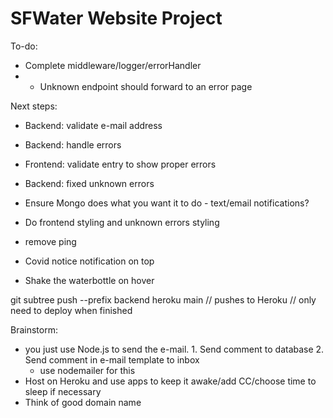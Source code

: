 # SFWater Website Project

To-do:
- Complete middleware/logger/errorHandler
- - Unknown endpoint should forward to an error page

Next steps:
- Backend: validate e-mail address 
- Backend: handle errors
- Frontend: validate entry to show proper errors
- Backend: fixed unknown errors

- Ensure Mongo does what you want it to do - text/email notifications?
- Do frontend styling and unknown errors styling
- remove ping

- Covid notice notification on top
- Shake the waterbottle on hover

git subtree push --prefix backend heroku main 
// pushes to Heroku
// only need to deploy when finished



Brainstorm:
- you just use Node.js to send the e-mail. 1. Send comment to database 2. Send comment in e-mail template to inbox
    - use nodemailer for this
- Host on Heroku and use apps to keep it awake/add CC/choose time to sleep if necessary
- Think of good domain name